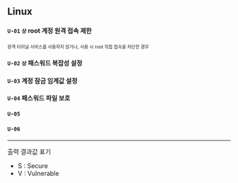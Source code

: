 ## Linux

#### `U-01`  `상`  root 계정 원격 접속 제한
<span style="font-size: 10px;">원격 터미널 서비스를 사용하지 않거나, 사용 시 root 직접 접속을 차단한 경우</span>

#### `U-02`  `상`  패스워드 복잡성 설정

#### `U-03`  계정 잠금 임계값 설정

#### `U-04` 패스워드 파일 보호 

#### `U-05` 

#### `U-06` 

<hr/>

출력 결과값 표기 
- S : Secure
- V : Vulnerable
